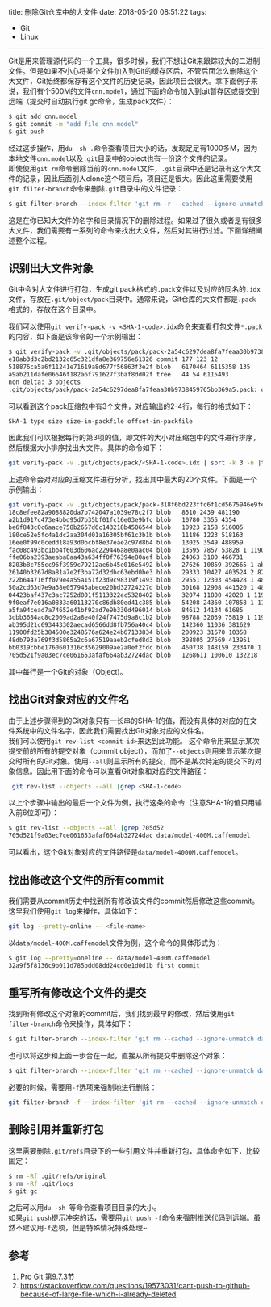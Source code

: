 title: 删除Git仓库中的大文件
date: 2018-05-20 08:51:22
tags:
 - Git
 - Linux
---
Git是用来管理源代码的一个工具，很多时候，我们不想让Git来跟踪较大的二进制文件。但是如果不小心将某个文件加入到Git的缓存区后，不管后面怎么删除这个大文件，Git始终都保存有这个文件的历史记录，因此项目会很大。拿下面例子来说，我们有个500M的文件`cnn.model`，通过下面的命令加入到git暂存区或提交到远端（提交时自动执行git gc命令，生成pack文件）：
```bash
$ git add cnn.model
$ git commit -m "add file cnn.model"
$ git push
```
经过这步操作，用`du -sh .`命令查看项目大小的话，发现足足有1000多M，因为本地文件`cnn.model`以及`.git`目录中的object也有一份这个文件的记录。  
即使使用`git rm`命令删除当前的`cnn.model`文件，`.git`目录中还是记录有这个大文件的记录，因此后面别人clone这个项目后，项目还是很大。因此这里需要使用`git filter-branch`命令来删除`.git`目录中的文件记录：
```bash
$ git filter-branch --index-filter 'git rm -r --cached --ignore-unmatch <file/dir>' -- --all
```
这是在你已知大文件的名字和目录情况下的删除过程。如果过了很久或者是有很多大文件，我们需要有一系列的命令来找出大文件，然后对其进行过滤。下面详细阐述整个过程。
<!--more-->

## 识别出大文件对象
Git中会对大文件进行打包，生成git pack格式的`.pack`文件以及对应的同名的`.idx`文件，存放在`.git/object/pack`目录中。通常来说，Git仓库的大文件都是`.pack`格式的，存放在这个目录中。  

我们可以使用`git verify-pack -v <SHA-1-code>.idx`命令来查看打包文件`*.pack`的内容，如下面是该命令的一个示例输出：
```bash
$ git verify-pack -v .git/objects/pack/pack-2a54c6297dea8fa7feaa30b9738459765bb369a5.idx 
e18ab3d3c2bd2132c65c321dfa8e369756e61326 commit 177 123 12
518876ca5a6f11241e71619a8d677f56863f3e2f blob   6170464 6115358 135
a9ab211dafe06646f182a6f791627f3baf8dd02f tree   44 54 6115493
non delta: 3 objects
.git/objects/pack/pack-2a54c6297dea8fa7feaa30b9738459765bb369a5.pack: ok
```
可以看到这个pack压缩包中有3个文件，对应输出的2-4行，每行的格式如下：
```bash
SHA-1 type size size-in-packfile offset-in-packfile
```
因此我们可以根据每行的第3项的值，即文件的大小对压缩包中的文件进行排序，然后根据大小排序找出大文件。具体的命令如下：
```bash
git verify-pack -v .git/objects/pack/<SHA-1-code>.idx | sort -k 3 -n |tail -n 20
```
上述命令会对对应的压缩文件进行分析，找出其中最大的20个文件。下面是一个示例输出：
```bash
git verify-pack -v .git/objects/pack/pack-318f6bd223ffc6f1cd5675946e9fe7fe11bbaa16.idx | sort -k 3 -n |tail -n 20
18c8efee82a9088820da7b742047a1039e78c2f7 blob   8510 2439 481190
a2b1d917c473e4bbd95d7b35bf01fc16e03e9bfc blob   10780 3355 4354
be6f843c0c6aace758b2657d6c143218b4506544 blob   10923 2158 516005
180ce52e5fc4a1dc2aa304d01a16305bf61c3b1b blob   11186 1223 518163
16ee0f99c0cedd18a93d0bcbf8e37eae2c97d8b4 blob   13025 3549 488959
fac08c493bc1bb4f603d606ac229446a8e0aac04 blob   13595 7857 53828 1 11900fd25b384500e3248576a624e24b67133834
ffe06ba2393aeaba8aa43a634ff0f76394e80aef blob   24063 3100 466731
8203b8c755cc96f3959c79212ae6b45e016e5492 blob   27626 10859 392665 1 ab395d21c693443302aecad6566dd8fb756a40c4
26140b3267d8a81a7e2f3ba72d32dbc63ebd0be3 blob   29333 10427 403524 2 8203b8c755cc96f3959c79212ae6b45e016e5492
222b644716ff079e4a55a151f23d9c98319f1493 blob   29551 12303 454428 1 48db793a769f3d5865a2c6a67519aaeb2cfed8d3
50a2cd63d7e9a38e057943abece20bd32724227d blob   30168 12908 441520 1 48db793a769f3d5865a2c6a67519aaeb2cfed8d3
04423baf437c3ac7252d001f5113322ec5328402 blob   32074 11800 42028 1 11900fd25b384500e3248576a624e24b67133834
9f0eaf7e016a0833a60113270c86db80ed41c385 blob   54208 24360 107858 1 11900fd25b384500e3248576a624e24b67133834
a5fa94cead7a74652e41bf92ad7e9b330d496014 blob   84612 14134 61685
3dbb3684ac8c2009ad2a8e40f24f7475d9a8c1b2 blob   98788 32039 75819 1 11900fd25b384500e3248576a624e24b67133834
ab395d21c693443302aecad6566dd8fb756a40c4 blob   142360 11036 381629
11900fd25b384500e3248576a624e24b67133834 blob   200923 31670 10358
48db793a769f3d5865a2c6a67519aaeb2cfed8d3 blob   398805 27569 413951
bb0319cbbe1760601316c35629009ae2a0ef2fdc blob   460738 148159 233470 1 705d521f9a03ec7ce061653afaf664ab32724dac
705d521f9a03ec7ce061653afaf664ab32724dac blob   1268611 100610 132218
```
其中每行是一个Git的对象（Object)。

## 找出Git对象对应的文件名
由于上述步骤得到的Git对象只有一长串的SHA-1的值，而没有具体的对应的在文件系统中的文件名字，因此我们需要找出Git对象对应的文件名。   
我们可以使用`git rev-list <commit-id>`来达到此功能。 这个命令用来显示某次提交前的所有的提交对象（commit object），而加了`--objects`则用来显示某次提交时所有的Git对象。使用`--all`则显示所有的提交，而不是某次特定的提交下的对象信息。因此用下面的命令可以查看Git对象和对应的文件路径：
```bash
 git rev-list --objects --all |grep <SHA-1-code>
```
以上个步骤中输出的最后一个文件为例，执行这条的命令（注意SHA-1的值只用输入前6位即可）：
```bash
$ git rev-list --objects --all |grep 705d52
705d521f9a03ec7ce061653afaf664ab32724dac data/model-400M.caffemodel
```
可以看出，这个Git对象对应的文件路径是`data/model-4000M.caffemodel`。

## 找出修改这个文件的所有commit
我们需要从commit历史中找到所有修改该文件的commit然后修改这些commit。这里我们使用`git log`来操作，具体如下：
```bash
git log --pretty=online -- <file-name>
``` 
以`data/model-400M.caffemodel`文件为例，这个命令的具体形式为：
```bash
$ git log --pretty=oneline -- data/model-400M.caffemodel
32a9f5f8136c9b011d785bdd08dd24cd0e1d0d1b first commit
```

## 重写所有修改这个文件的提交
找到所有修改这个对象的commit后，我们找到最早的修改，然后使用`git filter-branch`命令来操作，具体如下：
```bash
$ git filter-branch --index-filter 'git rm --cached --ignore-unmatch data/model-400M.caffemodel' -- 32a9f5 
```
也可以将这步和上面一步合在一起，直接从所有提交中删除这个对象：
```bash
$ git filter-branch --index-filter 'git rm --cached --ignore-unmatch data/model-400M.caffemodel' -- --all
```
必要的时候，需要用`-f`选项来强制地进行删除：
```bash
git filter-branch -f --index-filter 'git rm --cached --ignore-unmatch data/model-400M.caffemodel' -- --all
```

## 删除引用并重新打包
这里需要删除`.git/refs`目录下的一些引用文件并重新打包，具体命令如下，比较固定：
```bash
$ rm -Rf .git/refs/original
$ rm -Rf .git/logs
$ git gc
```
之后可以用`du -sh `等命令查看项目目录的大小。  
如果`git push`提示冲突的话，需要用`git push -f`命令来强制推送代码到远端。虽然不建议用`-f`选项，但是特殊情况特殊处理~

## 参考
1. Pro Git 第9.7.3节
2. <https://stackoverflow.com/questions/19573031/cant-push-to-github-because-of-large-file-which-i-already-deleted>

